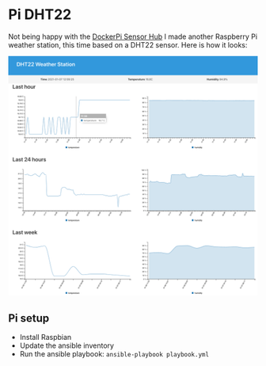 # Pi DHT22

Not being happy with the [DockerPi Sensor Hub](https://github.com/pzac/pi-weather-station) I made another Raspberry Pi weather station, this time based on a DHT22 sensor. Here is how it looks:

![Screenshot](screenshot.png)

## Pi setup

- Install Raspbian
- Update the ansible inventory
- Run the ansible playbook:
    `ansible-playbook playbook.yml`


